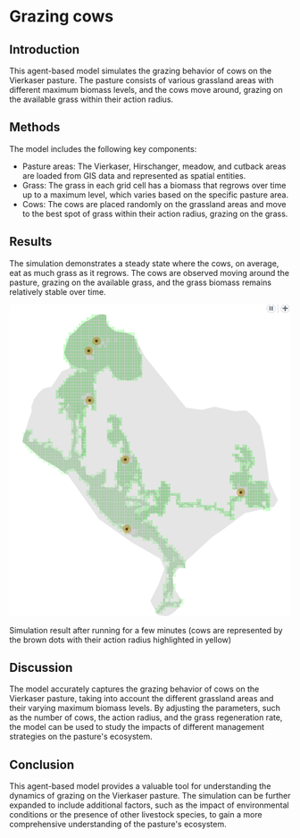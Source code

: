 # Grazing cows

## Introduction

This agent-based model simulates the grazing behavior of cows on the Vierkaser pasture. The pasture consists of various grassland areas with different maximum biomass levels, and the cows move around, grazing on the available grass within their action radius.

## Methods

The model includes the following key components:

- Pasture areas: The Vierkaser, Hirschanger, meadow, and cutback areas are loaded from GIS data and represented as spatial entities.
- Grass: The grass in each grid cell has a biomass that regrows over time up to a maximum level, which varies based on the specific pasture area.
- Cows: The cows are placed randomly on the grassland areas and move to the best spot of grass within their action radius, grazing on the grass.

## Results

The simulation demonstrates a steady state where the cows, on average, eat as much grass as it regrows. The cows are observed moving around the pasture, grazing on the available grass, and the grass biomass remains relatively stable over time.

![Simulation result after running for a few minutes (cows are represented by the brown dots with their action radius highlighted in yellow](./snapshots/image.png)

Simulation result after running for a few minutes (cows are represented by the brown dots with their action radius highlighted in yellow)

## Discussion

The model accurately captures the grazing behavior of cows on the Vierkaser pasture, taking into account the different grassland areas and their varying maximum biomass levels. By adjusting the parameters, such as the number of cows, the action radius, and the grass regeneration rate, the model can be used to study the impacts of different management strategies on the pasture's ecosystem.

## Conclusion

This agent-based model provides a valuable tool for understanding the dynamics of grazing on the Vierkaser pasture. The simulation can be further expanded to include additional factors, such as the impact of environmental conditions or the presence of other livestock species, to gain a more comprehensive understanding of the pasture's ecosystem.
